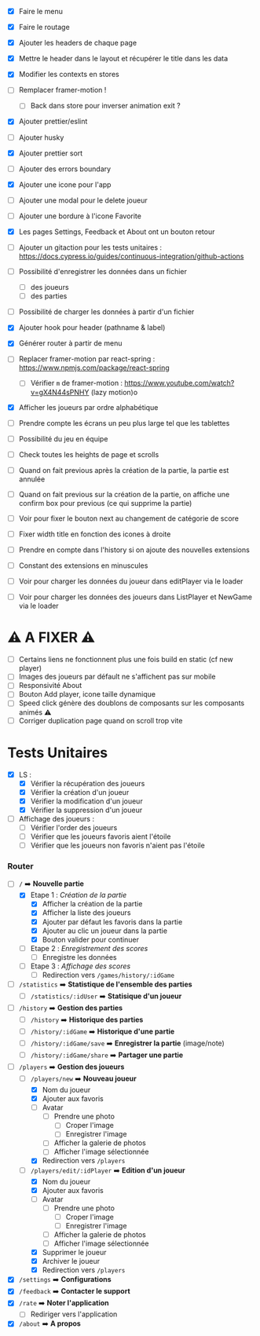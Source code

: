 - [x] Faire le menu
- [x] Faire le routage
- [x] Ajouter les headers de chaque page
- [x] Mettre le header dans le layout et récupérer le title dans les data

- [x] Modifier les contexts en stores
- [ ] Remplacer framer-motion !
  - [ ] Back dans store pour inverser animation exit ?
- [x] Ajouter prettier/eslint
- [ ] Ajouter husky
- [x] Ajouter prettier sort
- [ ] Ajouter des errors boundary
- [x] Ajouter une icone pour l'app
- [ ] Ajouter une modal pour le delete joueur
- [ ] Ajouter une bordure à l'icone Favorite
- [x] Les pages Settings, Feedback et About ont un bouton retour 
- [ ] Ajouter un gitaction pour les tests unitaires : https://docs.cypress.io/guides/continuous-integration/github-actions

- [ ] Possibilité d'enregistrer les données dans un fichier
  - [ ] des joueurs
  - [ ] des parties
- [ ] Possibilité de charger les données à partir d'un fichier

- [x] Ajouter hook pour header (pathname & label)
- [x] Générer router à partir de menu
- [ ] Replacer framer-motion par react-spring : https://www.npmjs.com/package/react-spring
  - [ ] Vérifier ``m`` de framer-motion : https://www.youtube.com/watch?v=gX4N44sPNHY (lazy motion)o
- [x] Afficher les joueurs par ordre alphabétique
- [ ] Prendre compte les écrans un peu plus large tel que les tablettes
- [ ] Possibilité du jeu en équipe
- [ ] Check toutes les heights de page et scrolls
- [ ] Quand on fait previous après la création de la partie, la partie est annulée
- [ ] Quand on fait previous sur la création de la partie, on affiche une confirm box pour previous (ce qui supprime la partie)
- [ ] Voir pour fixer le bouton next au changement de catégorie de score
- [ ] Fixer width title en fonction des icones à droite
- [ ] Prendre en compte dans l'history si on ajoute des nouvelles extensions
- [ ] Constant des extensions en minuscules
- [ ] Voir pour charger les données du joueur dans editPlayer via le loader
- [ ] Voir pour charger les données des joueurs dans ListPlayer et NewGame via le loader

# ⚠️ A FIXER ⚠️

- [ ] Certains liens ne fonctionnent plus une fois build en static (cf new player)
- [ ] Images des joueurs par défault ne s'affichent pas sur mobile
- [ ] Responsivité About
- [ ] Bouton Add player, icone taille dynamique
- [ ] Speed click génère des doublons de composants sur les composants animés ⚠️
- [ ] Corriger duplication page quand on scroll trop vite

# Tests Unitaires

- [x] LS :
  - [x] Vérifier la récupération des joueurs
  - [x] Vérifier la création d'un joueur
  - [x] Vérifier la modification d'un joueur
  - [x] Vérifier la suppression d'un joueur
- [ ] Affichage des joueurs :
  - [ ] Vérifier l'order des joueurs
  - [ ] Vérifier que les joueurs favoris aient l'étoile
  - [ ] Vérifier que les joueurs non favoris n'aient pas l'étoile

### Router

- [ ] `/` ➡️ **Nouvelle partie** 
  - [x] Etape 1 : *Création de la partie*
    - [x] Afficher la création de la partie
    - [x] Afficher la liste des joueurs
    - [x] Ajouter par défaut les favoris dans la partie
    - [x] Ajouter au clic un joueur dans la partie
    - [x] Bouton valider pour continuer
  - [ ] Etape 2 : *Enregistrement des scores*
    - [ ] Enregistre les données
  - [ ] Etape 3 : *Affichage des scores*
    - [ ] Redirection vers `/games/history/:idGame`
- [ ] `/statistics` ➡️ **Statistique de l'ensemble des parties** 
  - [ ] `/statistics/:idUser` ➡️ **Statisique d'un joueur**
- [ ] `/history` ➡️ **Gestion des parties**
  - [ ] `/history` ➡️ **Historique des parties**
  - [ ] `/history/:idGame` ➡️ **Historique d'une partie**
  - [ ] `/history/:idGame/save` ➡️ **Enregistrer la partie** (image/note)
  - [ ] `/history/:idGame/share` ➡️ **Partager une partie**
- [ ] `/players` ➡️ **Gestion des joueurs**
  - [ ] `/players/new` ➡️ **Nouveau joueur**
    - [x] Nom du joueur
    - [x] Ajouter aux favoris
    - [ ] Avatar
      - [ ] Prendre une photo
        - [ ] Croper l'image
        - [ ] Enregistrer l'image
      - [ ] Afficher la galerie de photos
      - [ ] Afficher l'image sélectionnée
    - [x] Redirection vers `/players`
  - [ ] `/players/edit/:idPlayer` ➡️ **Edition d'un joueur**
    - [x] Nom du joueur
    - [x] Ajouter aux favoris
    - [ ] Avatar
      - [ ] Prendre une photo
        - [ ] Croper l'image
        - [ ] Enregistrer l'image
      - [ ] Afficher la galerie de photos
      - [ ] Afficher l'image sélectionnée
    - [x] Supprimer le joueur
    - [x] Archiver le joueur
    - [x] Redirection vers `/players`
- [x] `/settings` ➡️ **Configurations**
- [x] `/feedback` ➡️ **Contacter le support**
- [x] `/rate` ➡️ **Noter l'application**
  - [ ] Rediriger vers l'application
- [x] `/about` ➡️ **A propos**